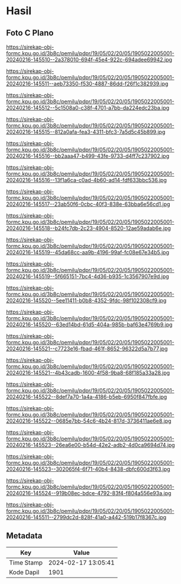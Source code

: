 # Hasil

## Foto C Plano

https://sirekap-obj-formc.kpu.go.id/3b8c/pemilu/pdpr/19/05/02/20/05/1905022005001-20240216-145510--2a378010-694f-45e4-922c-694adee69942.jpg

https://sirekap-obj-formc.kpu.go.id/3b8c/pemilu/pdpr/19/05/02/20/05/1905022005001-20240216-145511--aeb73350-f530-4887-86dd-f26f1c382939.jpg

https://sirekap-obj-formc.kpu.go.id/3b8c/pemilu/pdpr/19/05/02/20/05/1905022005001-20240216-145512--5c1508a0-c38f-4701-a7bb-da224edc23ba.jpg

https://sirekap-obj-formc.kpu.go.id/3b8c/pemilu/pdpr/19/05/02/20/05/1905022005001-20240216-145515--812a0afa-fea3-4311-bfc3-7a5d5c45b899.jpg

https://sirekap-obj-formc.kpu.go.id/3b8c/pemilu/pdpr/19/05/02/20/05/1905022005001-20240216-145516--bb2aaa47-b499-43fe-9733-d4ff7c237902.jpg

https://sirekap-obj-formc.kpu.go.id/3b8c/pemilu/pdpr/19/05/02/20/05/1905022005001-20240216-145516--13f1a6ca-c0ad-4b60-ad14-fdf633bbc536.jpg

https://sirekap-obj-formc.kpu.go.id/3b8c/pemilu/pdpr/19/05/02/20/05/1905022005001-20240216-145517--23ab50f6-0cbc-40f3-838e-63bba6e56cd1.jpg

https://sirekap-obj-formc.kpu.go.id/3b8c/pemilu/pdpr/19/05/02/20/05/1905022005001-20240216-145518--b24fc7db-2c23-4904-8520-12ae59adab6e.jpg

https://sirekap-obj-formc.kpu.go.id/3b8c/pemilu/pdpr/19/05/02/20/05/1905022005001-20240216-145519--45da68cc-aa9b-4196-99af-fc08e67e34b5.jpg

https://sirekap-obj-formc.kpu.go.id/3b8c/pemilu/pdpr/19/05/02/20/05/1905022005001-20240216-145519--5f665151-7bc4-4d36-b935-1c3567907e9d.jpg

https://sirekap-obj-formc.kpu.go.id/3b8c/pemilu/pdpr/19/05/02/20/05/1905022005001-20240216-145520--5ee11411-b0b8-4352-9fdc-98f102308cf9.jpg

https://sirekap-obj-formc.kpu.go.id/3b8c/pemilu/pdpr/19/05/02/20/05/1905022005001-20240216-145520--63ed14bd-61d5-404a-985b-baf63e4769b9.jpg

https://sirekap-obj-formc.kpu.go.id/3b8c/pemilu/pdpr/19/05/02/20/05/1905022005001-20240216-145521--c7723e16-fbad-461f-8652-96322d5a7b77.jpg

https://sirekap-obj-formc.kpu.go.id/3b8c/pemilu/pdpr/19/05/02/20/05/1905022005001-20240216-145521--4b43cadb-1600-4f58-9ba8-68f185a33a28.jpg

https://sirekap-obj-formc.kpu.go.id/3b8c/pemilu/pdpr/19/05/02/20/05/1905022005001-20240216-145522--8def7a70-1a4a-4186-b5eb-6950f847fbfe.jpg

https://sirekap-obj-formc.kpu.go.id/3b8c/pemilu/pdpr/19/05/02/20/05/1905022005001-20240216-145522--0685e7bb-54c6-4b24-817d-3736411ae6e8.jpg

https://sirekap-obj-formc.kpu.go.id/3b8c/pemilu/pdpr/19/05/02/20/05/1905022005001-20240216-145523--26ea6e00-b54d-42e2-adb2-4d0ca9694d74.jpg

https://sirekap-obj-formc.kpu.go.id/3b8c/pemilu/pdpr/19/05/02/20/05/1905022005001-20240216-145523--302065f4-6f71-40b4-8438-dbfc600d3f63.jpg

https://sirekap-obj-formc.kpu.go.id/3b8c/pemilu/pdpr/19/05/02/20/05/1905022005001-20240216-145524--919b08ec-bdce-4792-83f4-f804a556e93a.jpg

https://sirekap-obj-formc.kpu.go.id/3b8c/pemilu/pdpr/19/05/02/20/05/1905022005001-20240216-145511--2799dc2d-828f-41a0-a442-519b17f8367c.jpg


## Metadata

| Key        | Value               |
| ---------- | ------------------- |
| Time Stamp | 2024-02-17 13:05:41 |
| Kode Dapil | 1901                |



